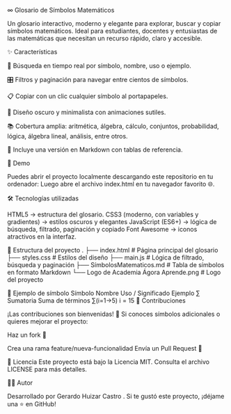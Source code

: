 ∞️ Glosario de Símbolos Matemáticos

Un glosario interactivo, moderno y elegante para explorar, buscar y copiar símbolos matemáticos.
Ideal para estudiantes, docentes y entusiastas de las matemáticas que necesitan un recurso rápido, claro y accesible.

✨ Características

🔎 Búsqueda en tiempo real por símbolo, nombre, uso o ejemplo.

🎛️ Filtros y paginación para navegar entre cientos de símbolos.

📋 Copiar con un clic cualquier símbolo al portapapeles.

🎨 Diseño oscuro y minimalista con animaciones sutiles.

📚 Cobertura amplia: aritmética, álgebra, cálculo, conjuntos, probabilidad, lógica, álgebra lineal, análisis, entre otros.

📄 Incluye una versión en Markdown con tablas de referencia.

🚀 Demo

Puedes abrir el proyecto localmente descargando este repositorio en tu ordenador:
Luego abre el archivo index.html en tu navegador favorito 🌐.

🛠️ Tecnologías utilizadas

HTML5 → estructura del glosario.
CSS3 (moderno, con variables y gradientes) → estilos oscuros y elegantes
JavaScript (ES6+) → lógica de búsqueda, filtrado, paginación y copiado
Font Awesome → iconos atractivos en la interfaz.

📂 Estructura del proyecto
.
├── index.html              # Página principal del glosario
├── styles.css              # Estilos del diseño
├── main.js                 # Lógica de filtrado, búsqueda y paginación
├── SímbolosMatematicos.md  # Tabla de símbolos en formato Markdown
└── Logo de Academia Ágora Aprende.png  # Logo del proyecto

📖 Ejemplo de símbolo
Símbolo	Nombre	Uso / Significado	Ejemplo
∑	Sumatoria	Suma de términos	∑(i=1→5) i = 15
🤝 Contribuciones

¡Las contribuciones son bienvenidas! 🎉
Si conoces símbolos adicionales o quieres mejorar el proyecto:

Haz un fork 🍴

Crea una rama feature/nueva-funcionalidad
Envía un Pull Request 🚀

📜 Licencia
Este proyecto está bajo la Licencia MIT.
Consulta el archivo LICENSE para más detalles.

👨‍💻 Autor

Desarrollado por Gerardo Huizar Castro
.
Si te gustó este proyecto, ¡déjame una ⭐ en GitHub!
